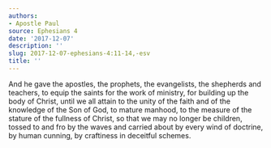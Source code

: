 ```yaml
---
authors:
- Apostle Paul
source: Ephesians 4
date: '2017-12-07'
description: ''
slug: 2017-12-07-ephesians-4:11-14,-esv
title: ''
---
```

And he gave the apostles, the prophets, the evangelists, the shepherds and teachers, to equip the saints for the work of ministry, for building up the body of Christ, until we all attain to the unity of the faith and of the knowledge of the Son of God, to mature manhood, to the measure of the stature of the fullness of Christ, so that we may no longer be children, tossed to and fro by the waves and carried about by every wind of doctrine, by human cunning, by craftiness in deceitful schemes.



